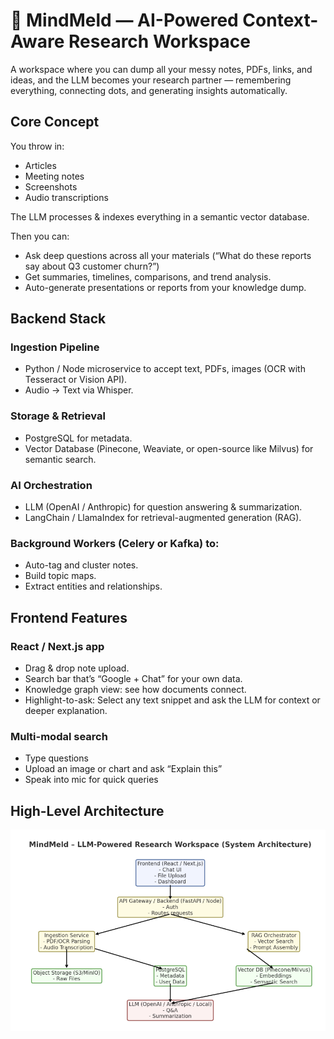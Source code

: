 # 🧠 MindMeld — AI-Powered Context-Aware Research Workspace

A workspace where you can dump all your messy notes, PDFs, links, and ideas, and the LLM becomes your research partner — remembering everything, connecting dots, and generating insights automatically.

## Core Concept

You throw in:
- Articles
- Meeting notes
- Screenshots
- Audio transcriptions

The LLM processes & indexes everything in a semantic vector database.

Then you can:
- Ask deep questions across all your materials (“What do these reports say about Q3 customer churn?”)
- Get summaries, timelines, comparisons, and trend analysis.
- Auto-generate presentations or reports from your knowledge dump.

## Backend Stack

### Ingestion Pipeline

- Python / Node microservice to accept text, PDFs, images (OCR with Tesseract or Vision API).
- Audio → Text via Whisper.

### Storage & Retrieval

- PostgreSQL for metadata.
- Vector Database (Pinecone, Weaviate, or open-source like Milvus) for semantic search.

### AI Orchestration
- LLM (OpenAI / Anthropic) for question answering & summarization.
- LangChain / LlamaIndex for retrieval-augmented generation (RAG).

### Background Workers (Celery or Kafka) to:

- Auto-tag and cluster notes.
- Build topic maps.
- Extract entities and relationships.

## Frontend Features

### React / Next.js app
- Drag & drop note upload.
- Search bar that’s “Google + Chat” for your own data.
- Knowledge graph view: see how documents connect.
- Highlight-to-ask: Select any text snippet and ask the LLM for context or deeper explanation.

### Multi-modal search
- Type questions
- Upload an image or chart and ask “Explain this”
- Speak into mic for quick queries

## High-Level Architecture

![Image Failed to Load](images/architecture.png)